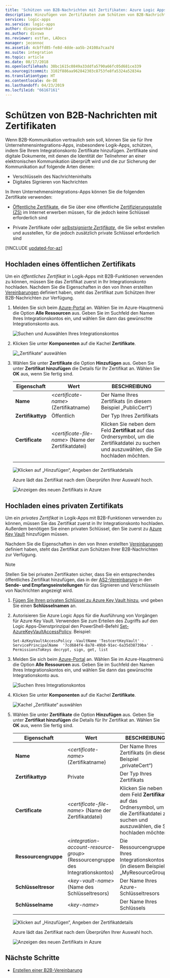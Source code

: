```yaml
---
title: 'Schützen von B2B-Nachrichten mit Zertifikaten: Azure Logic Apps | Microsoft-Dokumentation'
description: Hinzufügen von Zertifikaten zum Schützen von B2B-Nachrichten in Azure Logic Apps mit dem Enterprise Integration Pack
services: logic-apps
ms.service: logic-apps
author: divyaswarnkar
ms.author: divswa
ms.reviewer: estfan, LADocs
manager: jeconnoc
ms.assetid: 4cbffd85-fe8d-4dde-aa5b-24108a7caa7d
ms.suite: integration
ms.topic: article
ms.date: 08/17/2018
ms.openlocfilehash: 38bc1615c0849a33ddfa5790a66fc05d681ce339
ms.sourcegitcommit: 3102f886aa962842303c8753fe8fa5324a52834a
ms.translationtype: HT
ms.contentlocale: de-DE
ms.lasthandoff: 04/23/2019
ms.locfileid: "66167161"
---
```

# <a name="secure-b2b-messages-with-certificates"></a>Schützen von B2B-Nachrichten mit Zertifikaten

Wenn B2B-Kommunikation vertraulich sein soll, können Sie sie für Ihre Unternehmensintegrations-Apps, insbesondere Logik-Apps, schützen, indem Sie Ihrem Integrationskonto Zertifikate hinzufügen. Zertifikate sind digitale Dokumente, mit denen die Identität der Teilnehmer an einer elektronischen Kommunikation überprüft wird und die zur Sicherung der Kommunikation auf folgende Arten dienen:

* Verschlüsseln des Nachrichteninhalts
* Digitales Signieren von Nachrichten 

In Ihren Unternehmensintegrations-Apps können Sie die folgenden Zertifikate verwenden:

* [Öffentliche Zertifikate](https://en.wikipedia.org/wiki/Public_key_certificate), die Sie über eine öffentliche [Zertifizierungsstelle (ZS)](https://en.wikipedia.org/wiki/Certificate_authority) im Internet erwerben müssen, für die jedoch keine Schlüssel erforderlich sind 

* Private Zertifikate oder [*selbstsignierte Zertifikate*](https://en.wikipedia.org/wiki/Self-signed_certificate), die Sie selbst erstellen und ausstellen, für die jedoch zusätzlich private Schlüssel erforderlich sind 

[!INCLUDE [updated-for-az](../../includes/updated-for-az.md)]

## <a name="upload-a-public-certificate"></a>Hochladen eines öffentlichen Zertifikats

Um ein *öffentliches Zertifikat* in Logik-Apps mit B2B-Funktionen verwenden zu können, müssen Sie das Zertifikat zuerst in Ihr Integrationskonto hochladen. Nachdem Sie die Eigenschaften in den von Ihnen erstellten [Vereinbarungen](logic-apps-enterprise-integration-agreements.md) definiert haben, steht das Zertifikat zum Schützen Ihrer B2B-Nachrichten zur Verfügung.

1. Melden Sie sich beim [Azure-Portal](https://portal.azure.com) an. Wählen Sie im Azure-Hauptmenü die Option **Alle Ressourcen** aus. Geben Sie im Suchfeld den Namen Ihres Integrationskontos ein, und wählen Sie dann das gewünschte Integrationskonto aus.

   ![Suchen und Auswählen Ihres Integrationskontos](media/logic-apps-enterprise-integration-certificates/select-integration-account.png)  

2. Klicken Sie unter **Komponenten** auf die Kachel **Zertifikate**.

   ![„Zertifikate“ auswählen](media/logic-apps-enterprise-integration-certificates/add-certificates.png)

3. Wählen Sie unter **Zertifikate** die Option **Hinzufügen** aus. Geben Sie unter **Zertifikat hinzufügen** die Details für Ihr Zertifikat an. Wählen Sie **OK** aus, wenn Sie fertig sind.

   | Eigenschaft | Wert | BESCHREIBUNG | 
   |----------|-------|-------------|
   | **Name** | <*certificate-name*> (Zertifikatname) | Der Name Ihres Zertifikats (in diesem Beispiel „PublicCert“) | 
   | **Zertifikattyp** | Öffentlich | Der Typ Ihres Zertifikats |
   | **Certificate** | <*certificate-file-name*> (Name der Zertifikatdatei) | Klicken Sie neben dem Feld **Zertifikat** auf das Ordnersymbol, um die Zertifikatdatei zu suchen und auszuwählen, die Sie hochladen möchten. |
   ||||

   ![Klicken auf „Hinzufügen“, Angeben der Zertifikatdetails](media/logic-apps-enterprise-integration-certificates/public-certificate-details.png)

   Azure lädt das Zertifikat nach dem Überprüfen Ihrer Auswahl hoch.

   ![Anzeigen des neuen Zertifikats in Azure](media/logic-apps-enterprise-integration-certificates/new-public-certificate.png) 

## <a name="upload-a-private-certificate"></a>Hochladen eines privaten Zertifikats

Um ein *privates Zertifikat* in Logik-Apps mit B2B-Funktionen verwenden zu können, müssen Sie das Zertifikat zuerst in Ihr Integrationskonto hochladen. Außerdem benötigen Sie einen privaten Schlüssel, den Sie zuerst zu [Azure Key Vault](../key-vault/key-vault-get-started.md) hinzufügen müssen. 

Nachdem Sie die Eigenschaften in den von Ihnen erstellten [Vereinbarungen](logic-apps-enterprise-integration-agreements.md) definiert haben, steht das Zertifikat zum Schützen Ihrer B2B-Nachrichten zur Verfügung.

> [!NOTE]
> Stellen Sie bei privaten Zertifikaten sicher, dass Sie ein entsprechendes öffentliches Zertifikat hinzufügen, das in der [AS2-Vereinbarung](logic-apps-enterprise-integration-as2.md) in den **Sende- und Empfangseinstellungen** für das Signieren und Verschlüsseln von Nachrichten angezeigt wird.

1. [Fügen Sie Ihren privaten Schlüssel zu Azure Key Vault hinzu](../key-vault/certificate-scenarios.md#import-a-certificate), und geben Sie einen **Schlüsselnamen** an.
   
2. Autorisieren Sie Azure Logic Apps für die Ausführung von Vorgängen für Azure Key Vault. Verwenden Sie zum Erteilen des Zugriffs auf den Logic Apps-Dienstprinzipal den PowerShell-Befehl [Set-AzureKeyVaultAccessPolicy](https://docs.microsoft.com/powershell/module/az.keyvault/set-azkeyvaultaccesspolicy). Beispiel:

   `Set-AzKeyVaultAccessPolicy -VaultName 'TestcertKeyVault' -ServicePrincipalName 
   '7cd684f4-8a78-49b0-91ec-6a35d38739ba' -PermissionsToKeys decrypt, sign, get, list`
 
3. Melden Sie sich beim [Azure-Portal](https://portal.azure.com) an. Wählen Sie im Azure-Hauptmenü die Option **Alle Ressourcen** aus. Geben Sie im Suchfeld den Namen Ihres Integrationskontos ein, und wählen Sie dann das gewünschte Integrationskonto aus.

   ![Suchen Ihres Integrationskontos](media/logic-apps-enterprise-integration-certificates/select-integration-account.png) 

4. Klicken Sie unter **Komponenten** auf die Kachel **Zertifikate**.  

   ![Kachel „Zertifikate“ auswählen](media/logic-apps-enterprise-integration-certificates/add-certificates.png)

5. Wählen Sie unter **Zertifikate** die Option **Hinzufügen** aus. Geben Sie unter **Zertifikat hinzufügen** die Details für Ihr Zertifikat an. Wählen Sie **OK** aus, wenn Sie fertig sind.

   | Eigenschaft | Wert | BESCHREIBUNG | 
   |----------|-------|-------------|
   | **Name** | <*certificate-name*> (Zertifikatname) | Der Name Ihres Zertifikats (in diesem Beispiel „privateCert“) | 
   | **Zertifikattyp** | Private | Der Typ Ihres Zertifikats |
   | **Certificate** | <*certificate-file-name*> (Name der Zertifikatdatei) | Klicken Sie neben dem Feld **Zertifikat** auf das Ordnersymbol, um die Zertifikatdatei zu suchen und auszuwählen, die Sie hochladen möchten. | 
   | **Ressourcengruppe** | <*integration-account-resource-group*> (Ressourcengruppe des Integrationskontos) | Die Ressourcengruppe Ihres Integrationskontos (in diesem Beispiel „MyResourceGroup“) | 
   | **Schlüsseltresor** | <*key-vault-name*> (Name des Schlüsseltresors) | Der Name Ihres Azure-Schlüsseltresors |
   | **Schlüsselname** | <*key-name*> | Der Name Ihres Schlüssels |
   ||||

   ![Klicken auf „Hinzufügen“, Angeben der Zertifikatdetails](media/logic-apps-enterprise-integration-certificates/private-certificate-details.png)

   Azure lädt das Zertifikat nach dem Überprüfen Ihrer Auswahl hoch.

   ![Anzeigen des neuen Zertifikats in Azure](media/logic-apps-enterprise-integration-certificates/new-private-certificate.png) 

## <a name="next-steps"></a>Nächste Schritte

* [Erstellen einer B2B-Vereinbarung](logic-apps-enterprise-integration-agreements.md)
